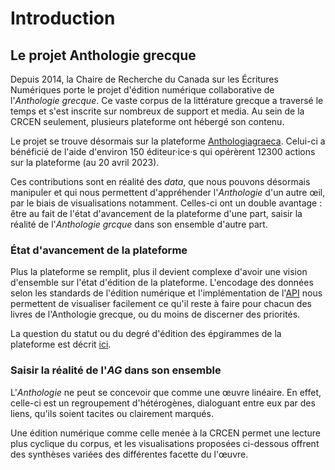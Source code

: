 # Introduction 

## Le projet Anthologie grecque

Depuis 2014, la Chaire de Recherche du Canada sur les Écritures Numériques porte le projet d'édition numérique collaborative de l'*Anthologie grecque*. Ce vaste corpus de la littérature grecque a traversé le temps et s'est inscrite sur nombreux de support et media. Au sein de la CRCEN seulement, plusieurs plateforme ont hébergé son contenu. 

Le projet se trouve désormais sur la plateforme [Anthologiagraeca](https://anthologiagraeca.org/). Celui-ci a bénéficié de l'aide d'environ 150 éditeur·ice·s qui opérèrent 12300 actions sur la plateforme (au 20 avril 2023). 

Ces contributions sont en réalité des *data*, que nous pouvons désormais manipuler et qui nous permettent d'appréhender l'*Anthologie* d'un autre œil, par le biais de visualisations notamment. Celles-ci ont un double avantage : être au fait de l'état d'avancement de la plateforme d'une part, saisir la réalité de l'*Anthologie grcque* dans son ensemble d'autre part. 

### État d'avancement de la plateforme 

Plus la plateforme se remplit, plus il devient complexe d'avoir une vision d'ensemble sur l'état d'édition de la plateforme. L'encodage des données selon les standards de l'édition numérique et l'implémentation de l'[API](https://anthologiagraeca.org/api/) nous permettent de visualiser facilement ce qu'il reste à faire pour chacun des livres de l'Anthologie grecque, ou du moins de discerner des priorités. 

La question du statut ou du degré d'édition des épgirammes de la plateforme est décrit [ici](https://framagit.org/anthologie-palatine/anthologyontology/-/wikis/taskslist).

### Saisir la réalité de l'*AG* dans son ensemble 

L'*Anthologie* ne peut se concevoir que comme une œuvre linéaire. En effet, celle-ci est un regroupement d'hétérogènes, dialoguant entre eux par des liens, qu'ils soient tacites ou clairement marqués. 

Une édition numérique comme celle menée à la CRCEN permet une lecture plus cyclique du corpus, et les visualisations proposées ci-dessous offrent des synthèses variées des différentes facette du l'œuvre. 
